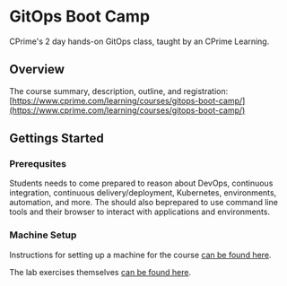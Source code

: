 # GitOps Boot Camp

CPrime's 2 day hands-on GitOps class, taught by an CPrime Learning.

## Overview

The course summary, description, outline, and registration: [https://www.cprime.com/learning/courses/gitops-boot-camp/](https://www.cprime.com/learning/courses/gitops-boot-camp/)

## Gettings Started

### Prerequsites

Students needs to come prepared to reason about DevOps, continuous integration, continuous delivery/deployment, Kubernetes, environments, automation, and more. The should also beprepared to use command line tools and their browser to interact with applications and environments.

### Machine Setup

Instructions for setting up a machine for the course [can be found here](setup/).

The lab exercises themselves [can be found here](exercise/).
